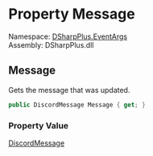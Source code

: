 # Property Message

Namespace: [DSharpPlus.EventArgs](DSharpPlus.EventArgs.md)  
Assembly: DSharpPlus.dll

## <a id="DSharpPlus_EventArgs_MessageUpdateEventArgs_Message"></a>Message

Gets the message that was updated.

```csharp
public DiscordMessage Message { get; }
```

### Property Value

[DiscordMessage](DSharpPlus.Entities.DiscordMessage.md)

